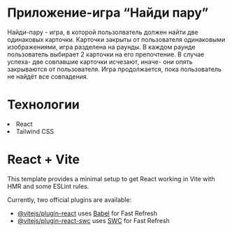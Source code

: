 <h1>Приложение-игра “Найди пару”</h1>
Найди-пару - игра, в которой пользолватель должен найти две одинаковых карточки. Карточки закрыты от пользователя одинаковыми изображениями, игра разделена на раунды. В каждом раунде пользователь выбирает 2 карточки на его препочтение. В случае успеха- две совпавшие карточки исчезают, иначе- они опять закрываются от пользователя. Игра продолжается, пока пользователь не найдёт все совпадения.
<h1>Технологии</h1>
<io>
  <li>React</li>
  <li>Tailwind CSS</li>
</io>

# React + Vite

This template provides a minimal setup to get React working in Vite with HMR and some ESLint rules.

Currently, two official plugins are available:

- [@vitejs/plugin-react](https://github.com/vitejs/vite-plugin-react/blob/main/packages/plugin-react/README.md) uses [Babel](https://babeljs.io/) for Fast Refresh
- [@vitejs/plugin-react-swc](https://github.com/vitejs/vite-plugin-react-swc) uses [SWC](https://swc.rs/) for Fast Refresh
